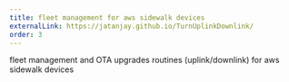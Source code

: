 ```yaml
---
title: fleet management for aws sidewalk devices
externalLink: https://jatanjay.github.io/TurnUplinkDownlink/
order: 3
---
```

fleet management and OTA upgrades routines (uplink/downlink) for aws sidewalk devices
